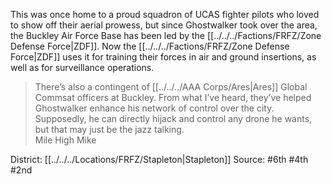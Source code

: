 This was once home to a proud squadron of UCAS fighter pilots who loved to show off their aerial prowess, but since Ghostwalker took over the area, the Buckley Air Force Base has been led by the [[../../../Factions/FRFZ/Zone Defense Force|ZDF]]. Now the [[../../../Factions/FRFZ/Zone Defense Force|ZDF]] uses it for training their forces in air and ground insertions, as well as for surveillance operations. 

> There’s also a contingent of [[../../../AAA Corps/Ares|Ares]] Global Commsat officers at Buckley. From what I’ve heard, they’ve helped Ghostwalker enhance his network of control over the city. Supposedly, he can directly hijack and control any drone he wants, but that may just be the jazz talking.  
> Mile High Mike


District: [[../../../Locations/FRFZ/Stapleton|Stapleton]]
Source: #6th #4th #2nd